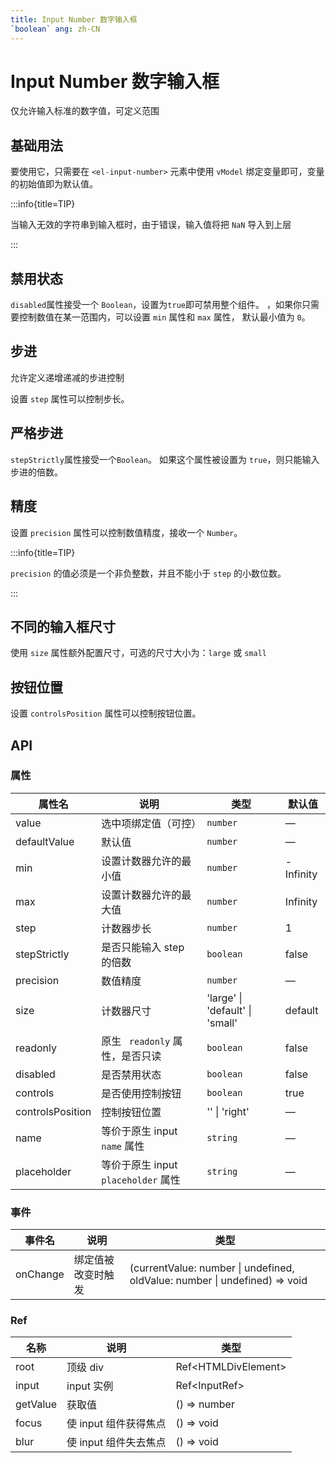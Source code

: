 ```yaml
---
title: Input Number 数字输入框
`boolean` ang: zh-CN
---
```


# Input Number 数字输入框

仅允许输入标准的数字值，可定义范围

## 基础用法

要使用它，只需要在 `<el-input-number>` 元素中使用 `vModel` 绑定变量即可，变量的初始值即为默认值。

<code src="./basic.tsx"></code>

:::info{title=TIP}

当输入无效的字符串到输入框时，由于错误，输入值将把 `NaN` 导入到上层

:::

## 禁用状态

`disabled`属性接受一个 `Boolean`，设置为`true`即可禁用整个组件。 ，如果你只需要控制数值在某一范围内，可以设置 `min` 属性和 `max` 属性， 默认最小值为 `0`。

<code src="./disabled.tsx"></code>

## 步进

允许定义递增递减的步进控制

设置 `step` 属性可以控制步长。

<code src="./steps.tsx"></code>

## 严格步进

`stepStrictly`属性接受一个`Boolean`。 如果这个属性被设置为 `true`，则只能输入步进的倍数。

<code src="./step-strictly.tsx"></code>

## 精度

设置 `precision` 属性可以控制数值精度，接收一个 `Number`。

<code src="./precision.tsx"></code>

:::info{title=TIP}

`precision` 的值必须是一个非负整数，并且不能小于 `step` 的小数位数。

:::

## 不同的输入框尺寸

使用 `size` 属性额外配置尺寸，可选的尺寸大小为：`large` 或 `small`

<code src="./size.tsx"></code>

## 按钮位置

设置 `controlsPosition` 属性可以控制按钮位置。

<code src="./controlled.tsx"></code>

## API

### 属性

| 属性名           | 说明                                | 类型                                         | 默认值    |
| ---------------- | ----------------------------------- | -------------------------------------------- | --------- |
| value            | 选中项绑定值（可控）                | `number`                                     | —         |
| defaultValue     | 默认值                              | `number`                                     | —         |
| min              | 设置计数器允许的最小值              | `number`                                     | -Infinity |
| max              | 设置计数器允许的最大值              | `number`                                     | Infinity  |
| step             | 计数器步长                          | `number`                                     | 1         |
| stepStrictly     | 是否只能输入 step 的倍数            | `boolean`                                    | false     |
| precision        | 数值精度                            | `number`                                     | —         |
| size             | 计数器尺寸                          | <Enum>'large' \| 'default' \| 'small'</Enum> | default   |
| readonly         | 原生 ` readonly` 属性，是否只读     | `boolean`                                    | false     |
| disabled         | 是否禁用状态                        | `boolean`                                    | false     |
| controls         | 是否使用控制按钮                    | `boolean`                                    | true      |
| controlsPosition | 控制按钮位置                        | <Enum>'' \| 'right'</Enum>                   | —         |
| name             | 等价于原生 input `name` 属性        | `string`                                     | —         |
| placeholder      | 等价于原生 input `placeholder` 属性 | `string`                                     | —         |

### 事件

| 事件名   | 说明               | 类型                                                                                                    |
| -------- | ------------------ | ------------------------------------------------------------------------------------------------------- |
| onChange | 绑定值被改变时触发 | <Enum type='Function'>(currentValue: number \| undefined, oldValue: number \| undefined) => void</Enum> |

### Ref

| 名称     | 说明                  | 类型                                             |
| -------- | --------------------- | ------------------------------------------------ |
| root     | 顶级 div              | <Enum type='object'>Ref\<HTMLDivElement\></Enum> |
| input    | input 实例            | <Enum type='object'>Ref\<InputRef\></Enum>       |
| getValue | 获取值                | <Enum type='Function'>() => number</Enum>        |
| focus    | 使 input 组件获得焦点 | <Enum type='Function'>() => void</Enum>          |
| blur     | 使 input 组件失去焦点 | <Enum type='Function'>() => void</Enum>          |
